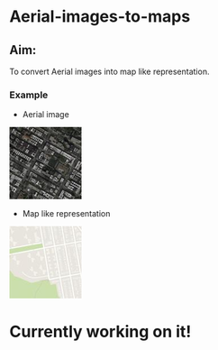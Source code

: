 # Aerial-images-to-maps

## Aim:
To convert Aerial images into map like representation.

### Example

- Aerial image

![example image aerial.jpg](https://github.com/Astrojigs/Aerial-images-to-maps/blob/main/example%20image%20aerial.jpg)
- Map like representation

![example image map](https://github.com/Astrojigs/Aerial-images-to-maps/blob/main/example%20image%20map.jpg)

# Currently working on it!
